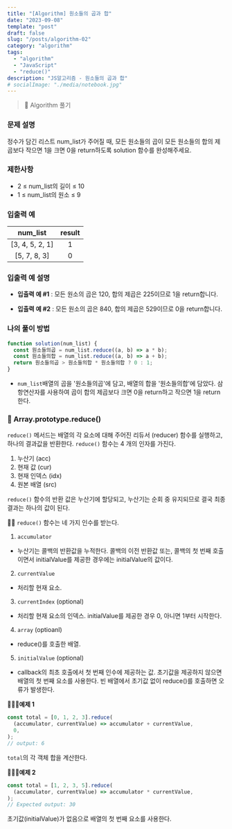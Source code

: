 ```yaml
---
title: "[Algorithm] 원소들의 곱과 합"
date: "2023-09-08"
template: "post"
draft: false
slug: "/posts/algorithm-02"
category: "algorithm"
tags:
  - "algorithm"
  - "JavaScript"
  - "reduce()"
description: "JS알고리즘 - 원소들의 곱과 합"
# socialImage: "./media/notebook.jpg"
---
```


> 🗿 Algorithm 풀기

### 문제 설명

정수가 담긴 리스트 num_list가 주어질 때, 모든 원소들의 곱이 모든 원소들의 합의 제곱보다 작으면 1을 크면 0을 return하도록 solution 함수를 완성해주세요.

### 제한사항

- 2 ≤ num_list의 길이 ≤ 10
- 1 ≤ num_list의 원소 ≤ 9

### 입출력 예

|    num_list     | result |
| :-------------: | :----: |
| [3, 4, 5, 2, 1] |   1    |
|  [5, 7, 8, 3]   |   0    |

### 입출력 예 설명

- **입출력 예 #1** : 모든 원소의 곱은 120, 합의 제곱은 225이므로 1을 return합니다.

- **입출력 예 #2** : 모든 원소의 곱은 840, 합의 제곱은 529이므로 0을 return합니다.

### 나의 풀이 방법

```js
function solution(num_list) {
  const 원소들의곱 = num_list.reduce((a, b) => a * b);
  const 원소들의합 = num_list.reduce((a, b) => a + b);
  return 원소들의곱 > 원소들의합 * 원소들의합 ? 0 : 1;
}
```

- `num_list`배열의 곱을 '원소들의곱'에 담고, 배열의 합을 '원소들의합'에 담았다. 삼항연산자를 사용하여 곱이 합의 제곱보다 크면 0을 return하고 작으면 1을 return한다.

### 🐌 Array.prototype.reduce()

`reduce()` 메서드는 배열의 각 요소에 대해 주어진 리듀서 (reducer) 함수를 실행하고, 하나의 결과값을 반환한다.
`reduce()` 함수는 4 개의 인자를 가진다.

1. 누산기 (acc)
2. 현재 값 (cur)
3. 현재 인덱스 (idx)
4. 원본 배열 (src)

`reduce()` 함수의 반환 값은 누산기에 할당되고, 누산기는 순회 중 유지되므로 결국 최종 결과는 하나의 값이 된다.

👵🏻 `reduce()` 함수는 네 가지 인수를 받는다.

1. `accumulator`

- 누산기는 콜백의 반환값을 누적한다. 콜백의 이전 반환값 또는, 콜백의 첫 번째 호출이면서 initialValue를 제공한 경우에는 initialValue의 값이다.

2. `currentValue`

- 처리할 현재 요소.

3. `currentIndex` (optional)

- 처리할 현재 요소의 인덱스. initialValue를 제공한 경우 0, 아니면 1부터 시작한다.

4. `array` (optioanl)

- reduce()를 호출한 배열.

5. `initialValue` (optional)

- callback의 최초 호출에서 첫 번째 인수에 제공하는 값. 초기값을 제공하지 않으면 배열의 첫 번째 요소를 사용한다. 빈 배열에서 초기값 없이 reduce()를 호출하면 오류가 발생한다.

🦸🏻‍♀️**예제 1**

```js
const total = [0, 1, 2, 3].reduce(
  (accumulator, currentValue) => accumulator + currentValue,
  0,
);
// output: 6
```

`total`의 각 객체 합을 계산한다.

🦸🏻‍♀️**예제 2**

```js
const total = [1, 2, 3, 5].reduce(
  (accumulator, currentValue) => accumulator * currentValue,
);
// Expected output: 30
```

초기값(initialValue)가 없음으로 배열의 첫 번째 요소를 사용한다.
